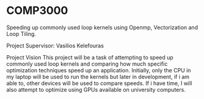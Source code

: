 # COMP3000

Speeding up commonly used loop kernels using Openmp, Vectorization and Loop Tiling.

Project Supervisor: Vasilios Kelefouras

Project Vision
This project will be a task of attempting to speed up commonly used loop kernels and comparing how much specific optimization techniques speed up an application.
Initially, only the CPU in my laptop will be used to run the kernels but later in development, if i am able to, other devices will be used to compare speeds. If i have time, I will also attempt to optimize using GPUs available on university computers. 

